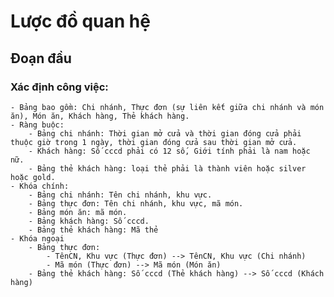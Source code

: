# Lược đồ quan hệ
## Đoạn đầu
### Xác định công việc:
    - Bảng bao gồm: Chi nhánh, Thực đơn (sự liên kết giữa chi nhánh và món ăn), Món ăn, Khách hàng, Thẻ khách hàng.
    - Ràng buộc:
        - Bảng chi nhánh: Thời gian mở cửa và thời gian đóng cửa phải thuộc giờ trong 1 ngày, thời gian đóng cửa sau thời gian mở cửa.
        - Khách hàng: Số cccd phải có 12 số, Giới tính phải là nam hoặc nữ.
        - Bảng thẻ khách hàng: loại thẻ phải là thành viên hoặc silver hoặc gold.
    - Khóa chính:
        - Bảng chi nhánh: Tên chi nhánh, khu vực.
        - Bảng thực đơn: Tên chi nhánh, khu vực, mã món.
        - Bảng món ăn: mã món.
        - Bảng khách hàng: Số cccd.
        - Bảng thẻ khách hàng: Mã thẻ
    - Khóa ngoại
        - Bảng thực đơn: 
            - TênCN, Khu vực (Thực đơn) --> TênCN, Khu vực (Chi nhánh)
            - Mã món (Thực đơn) --> Mã món (Món ăn)
        - Bảng thẻ khách hàng: Số cccd (Thẻ khách hàng) --> Số cccd (Khách hàng)